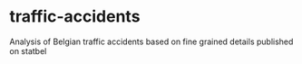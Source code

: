 # traffic-accidents
Analysis of Belgian traffic accidents based on fine grained details published on statbel
